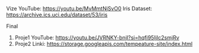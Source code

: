 Vize
YouTube: https://youtu.be/MvMmtNjSvO0
Iris Dataset: https://archive.ics.uci.edu/dataset/53/iris


Final
1. Proje1 YouTube: https://youtu.be/JVRNKY-bnjI?si=hqfi95IjIc2smjRv
2. Proje2 Linki: https://storage.googleapis.com/tempeature-site/index.html
